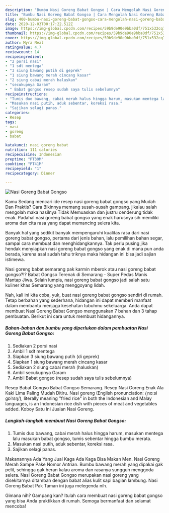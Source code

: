```yaml
---
description: "Bumbu Nasi Goreng Babat Gongso | Cara Mengolah Nasi Goreng Babat Gongso Yang Sedap"
title: "Bumbu Nasi Goreng Babat Gongso | Cara Mengolah Nasi Goreng Babat Gongso Yang Sedap"
slug: 400-bumbu-nasi-goreng-babat-gongso-cara-mengolah-nasi-goreng-babat-gongso-yang-sedap
date: 2020-12-03T00:17:22.512Z
image: https://img-global.cpcdn.com/recipes/59b9de90e9bba0df/751x532cq70/nasi-goreng-babat-gongso-foto-resep-utama.jpg
thumbnail: https://img-global.cpcdn.com/recipes/59b9de90e9bba0df/751x532cq70/nasi-goreng-babat-gongso-foto-resep-utama.jpg
cover: https://img-global.cpcdn.com/recipes/59b9de90e9bba0df/751x532cq70/nasi-goreng-babat-gongso-foto-resep-utama.jpg
author: Myra Neal
ratingvalue: 4.7
reviewcount: 14
recipeingredient:
- "2 porsi nasi"
- "1 sdt mentega"
- "3 siung bawang putih di geprek"
- "1 siung bawang merah cincang kasar"
- "2 siung cabai merah haluskan"
- "secukupnya Garam"
- " Babat gongso resep sudah saya tulis sebelumnya"
recipeinstructions:
- "Tumis duo bawang, cabai merah halus hingga harum, masukan mentega lalu masukan babat gongso, tumis sebentar hingga bumbu merata."
- "Masukan nasi putih, aduk sebentar, koreksi rasa."
- "Sajikan selagi panas."
categories:
- Resep
tags:
- nasi
- goreng
- babat

katakunci: nasi goreng babat 
nutrition: 111 calories
recipecuisine: Indonesian
preptime: "PT39M"
cooktime: "PT41M"
recipeyield: "1"
recipecategory: Dinner

---
```



![Nasi Goreng Babat Gongso](https://img-global.cpcdn.com/recipes/59b9de90e9bba0df/751x532cq70/nasi-goreng-babat-gongso-foto-resep-utama.jpg)

Kamu Sedang mencari ide resep nasi goreng babat gongso yang Mudah Dan Praktis? Cara Bikinnya memang susah-susah gampang. jikalau salah mengolah maka hasilnya Tidak Memuaskan dan justru cenderung tidak enak. Padahal nasi goreng babat gongso yang enak harusnya sih memiliki aroma dan cita rasa yang dapat memancing selera kita.

Banyak hal yang sedikit banyak mempengaruhi kualitas rasa dari nasi goreng babat gongso, pertama dari jenis bahan, lalu pemilihan bahan segar, sampai cara membuat dan menghidangkannya. Tak perlu pusing jika hendak menyiapkan nasi goreng babat gongso yang enak di mana pun anda berada, karena asal sudah tahu triknya maka hidangan ini bisa jadi sajian istimewa.

Nasi goreng babat semarang pak karmin mberok atau nasi goreng babat gongso?!? Babat Gongso Terenak di Semarang - Super Pedas Manis Mantap Jiwa. Selain lumpia, nasi goreng babat gongso jadi salah satu kuliner khas Semarang yang menggoyang lidah.


Nah, kali ini kita coba, yuk, buat nasi goreng babat gongso sendiri di rumah. Tetap berbahan yang sederhana, hidangan ini dapat memberi manfaat dalam membantu menjaga kesehatan tubuhmu sekeluarga. Anda dapat membuat Nasi Goreng Babat Gongso menggunakan 7 bahan dan 3 tahap pembuatan. Berikut ini cara untuk membuat hidangannya.

<!--inarticleads1-->

##### Bahan-bahan dan bumbu yang diperlukan dalam pembuatan Nasi Goreng Babat Gongso:

1. Sediakan 2 porsi nasi
1. Ambil 1 sdt mentega
1. Siapkan 3 siung bawang putih (di geprek)
1. Siapkan 1 siung bawang merah cincang kasar
1. Sediakan 2 siung cabai merah (haluskan)
1. Ambil secukupnya Garam
1. Ambil  Babat gongso (resep sudah saya tulis sebelumnya)


Resep Babat Gongso Babat Gongso Semarang. Resep Nasi Goreng Enak Ala Kaki Lima Paling Mudah Ditiru. Nasi goreng (English pronunciation: /ˌnɑːsi ɡɒˈrɛŋ/), literally meaning &#34;fried rice&#34; in both the Indonesian and Malay languages, is an Indonesian rice dish with pieces of meat and vegetables added. Koboy Satu Ini Jualan Nasi Goreng. 

<!--inarticleads2-->

##### Langkah-langkah membuat Nasi Goreng Babat Gongso:

1. Tumis duo bawang, cabai merah halus hingga harum, masukan mentega lalu masukan babat gongso, tumis sebentar hingga bumbu merata.
1. Masukan nasi putih, aduk sebentar, koreksi rasa.
1. Sajikan selagi panas.


Makanannya Ada Yang Jual Kaga Ada Kaga Bisa Makan Men. Nasi Goreng Merah Sampe Pake Nomor Antrian. Bumbu bawang merah yang dipakai gak pelit, sehingga gak heran kalau aroma dan rasanya sungguh menggoda selera. Nasi Goreng Babat Gongso merupakan nasi goreng yang disekitarnya ditambah dengan babat alias kulit sapi bagian lambung. Nasi Goreng Babat Pak Taman ini juga melegenda nih. 

Gimana nih? Gampang kan? Itulah cara membuat nasi goreng babat gongso yang bisa Anda praktikkan di rumah. Semoga bermanfaat dan selamat mencoba!
